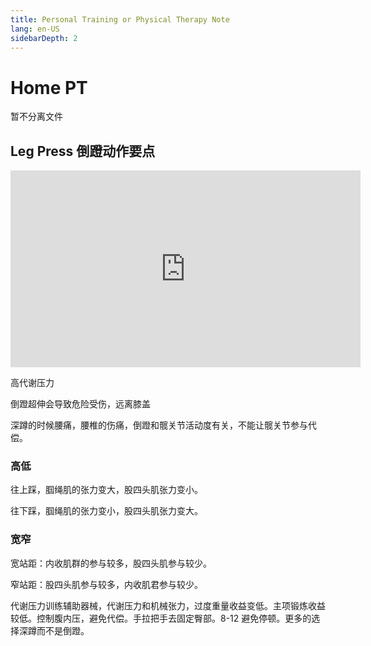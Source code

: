 ```yaml
---
title: Personal Training or Physical Therapy Note 
lang: en-US
sidebarDepth: 2
---
```


# Home PT



暂不分离文件 



## Leg Press 倒蹬动作要点

<iframe width="560" height="315" src="https://www.youtube.com/embed/iqxZO3xod2I?si=t0Se0CD981pbY3Dq" title="YouTube video player" frameborder="0" allow="accelerometer; autoplay; clipboard-write; encrypted-media; gyroscope; picture-in-picture; web-share" allowfullscreen></iframe>

高代谢压力

倒蹬超伸会导致危险受伤，远离膝盖

深蹲的时候腰痛，腰椎的伤痛，倒蹬和髋关节活动度有关，不能让髋关节参与代偿。

### 高低

往上踩，腘绳肌的张力变大，股四头肌张力变小。

往下踩，腘绳肌的张力变小，股四头肌张力变大。

### 宽窄

宽站距：内收肌群的参与较多，股四头肌参与较少。

窄站距：股四头肌参与较多，内收肌君参与较少。

代谢压力训练辅助器械，代谢压力和机械张力，过度重量收益变低。主项锻炼收益较低。控制腹内压，避免代偿。手拉把手去固定臀部。8-12 避免停顿。更多的选择深蹲而不是倒蹬。



